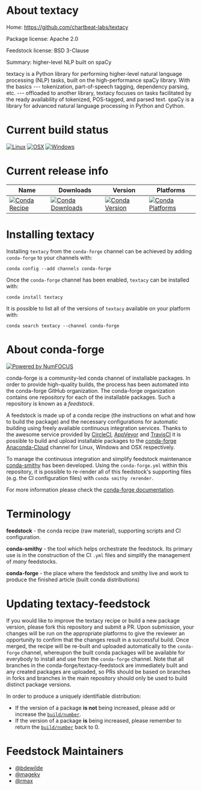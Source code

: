 <!--
# -*- mode: jinja -*-
-->

About textacy
=============

Home: https://github.com/chartbeat-labs/textacy

Package license: Apache 2.0

Feedstock license: BSD 3-Clause

Summary: higher-level NLP built on spaCy

textacy is a Python library for performing higher-level natural language
processing (NLP) tasks, built on the high-performance spaCy library. With
the basics --- tokenization, part-of-speech tagging, dependency parsing,
etc. --- offloaded to another library, textacy focuses on tasks facilitated
by the ready availability of tokenized, POS-tagged, and parsed text.
spaCy is a library for advanced natural language processing in Python and
Cython.


Current build status
====================

[![Linux](https://img.shields.io/circleci/project/github/conda-forge/textacy-feedstock/master.svg?label=Linux)](https://circleci.com/gh/conda-forge/textacy-feedstock)
[![OSX](https://img.shields.io/travis/conda-forge/textacy-feedstock/master.svg?label=macOS)](https://travis-ci.org/conda-forge/textacy-feedstock)
[![Windows](https://img.shields.io/appveyor/ci/conda-forge/textacy-feedstock/master.svg?label=Windows)](https://ci.appveyor.com/project/conda-forge/textacy-feedstock/branch/master)

Current release info
====================

| Name | Downloads | Version | Platforms |
| --- | --- | --- | --- |
| [![Conda Recipe](https://img.shields.io/badge/recipe-textacy-green.svg)](https://anaconda.org/conda-forge/textacy) | [![Conda Downloads](https://img.shields.io/conda/dn/conda-forge/textacy.svg)](https://anaconda.org/conda-forge/textacy) | [![Conda Version](https://img.shields.io/conda/vn/conda-forge/textacy.svg)](https://anaconda.org/conda-forge/textacy) | [![Conda Platforms](https://img.shields.io/conda/pn/conda-forge/textacy.svg)](https://anaconda.org/conda-forge/textacy) |

Installing textacy
==================

Installing `textacy` from the `conda-forge` channel can be achieved by adding `conda-forge` to your channels with:

```
conda config --add channels conda-forge
```

Once the `conda-forge` channel has been enabled, `textacy` can be installed with:

```
conda install textacy
```

It is possible to list all of the versions of `textacy` available on your platform with:

```
conda search textacy --channel conda-forge
```


About conda-forge
=================

[![Powered by NumFOCUS](https://img.shields.io/badge/powered%20by-NumFOCUS-orange.svg?style=flat&colorA=E1523D&colorB=007D8A)](http://numfocus.org)

conda-forge is a community-led conda channel of installable packages.
In order to provide high-quality builds, the process has been automated into the
conda-forge GitHub organization. The conda-forge organization contains one repository
for each of the installable packages. Such a repository is known as a *feedstock*.

A feedstock is made up of a conda recipe (the instructions on what and how to build
the package) and the necessary configurations for automatic building using freely
available continuous integration services. Thanks to the awesome service provided by
[CircleCI](https://circleci.com/), [AppVeyor](https://www.appveyor.com/)
and [TravisCI](https://travis-ci.org/) it is possible to build and upload installable
packages to the [conda-forge](https://anaconda.org/conda-forge)
[Anaconda-Cloud](https://anaconda.org/) channel for Linux, Windows and OSX respectively.

To manage the continuous integration and simplify feedstock maintenance
[conda-smithy](https://github.com/conda-forge/conda-smithy) has been developed.
Using the ``conda-forge.yml`` within this repository, it is possible to re-render all of
this feedstock's supporting files (e.g. the CI configuration files) with ``conda smithy rerender``.

For more information please check the [conda-forge documentation](https://conda-forge.org/docs/).

Terminology
===========

**feedstock** - the conda recipe (raw material), supporting scripts and CI configuration.

**conda-smithy** - the tool which helps orchestrate the feedstock.
                   Its primary use is in the construction of the CI ``.yml`` files
                   and simplify the management of *many* feedstocks.

**conda-forge** - the place where the feedstock and smithy live and work to
                  produce the finished article (built conda distributions)


Updating textacy-feedstock
==========================

If you would like to improve the textacy recipe or build a new
package version, please fork this repository and submit a PR. Upon submission,
your changes will be run on the appropriate platforms to give the reviewer an
opportunity to confirm that the changes result in a successful build. Once
merged, the recipe will be re-built and uploaded automatically to the
`conda-forge` channel, whereupon the built conda packages will be available for
everybody to install and use from the `conda-forge` channel.
Note that all branches in the conda-forge/textacy-feedstock are
immediately built and any created packages are uploaded, so PRs should be based
on branches in forks and branches in the main repository should only be used to
build distinct package versions.

In order to produce a uniquely identifiable distribution:
 * If the version of a package **is not** being increased, please add or increase
   the [``build/number``](https://conda.io/docs/user-guide/tasks/build-packages/define-metadata.html#build-number-and-string).
 * If the version of a package **is** being increased, please remember to return
   the [``build/number``](https://conda.io/docs/user-guide/tasks/build-packages/define-metadata.html#build-number-and-string)
   back to 0.

Feedstock Maintainers
=====================

* [@bdewilde](https://github.com/bdewilde/)
* [@mageky](https://github.com/mageky/)
* [@rmax](https://github.com/rmax/)

